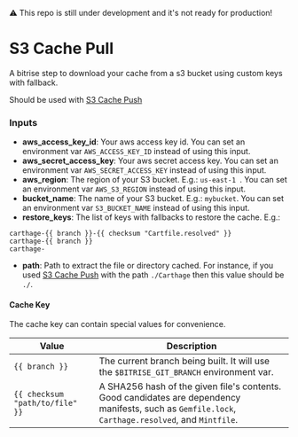 ⚠️ This repo is still under development and it's not ready for production!

# S3 Cache Pull

A bitrise step to download your cache from a s3 bucket using custom keys with fallback.

Should be used with [S3 Cache Push](https://github.com/alephao/bitrise-step-s3-cache-push)

### Inputs

- **aws_access_key_id**: Your aws access key id. You can set an environment var `AWS_ACCESS_KEY_ID` instead of using this input.
- **aws_secret_access_key**: Your aws secret access key. You can set an environment var `AWS_SECRET_ACCESS_KEY` instead of using this input. 
- **aws_region**: The region of your S3 bucket. E.g.: `us-east-1 `. You can set an environment var `AWS_S3_REGION` instead of using this input.
- **bucket_name**: The name of your S3 bucket. E.g.: `mybucket`. You can set an environment var `S3_BUCKET_NAME` instead of using this input.
- **restore_keys**: The list of keys with fallbacks to restore the cache. E.g.:
```
carthage-{{ branch }}-{{ checksum "Cartfile.resolved" }}
carthage-{{ branch }}
carthage-
```
- **path**: Path to extract the file or directory cached. For instance, if you used [S3 Cache Push](https://github.com/alephao/bitrise-step-s3-cache-push) with the path `./Carthage` then this value should be `./`.

#### Cache Key

The cache key can contain special values for convenience.

Value|Description
-|-
`{{ branch }}`|The current branch being built. It will use the `$BITRISE_GIT_BRANCH` environment var.
`{{ checksum "path/to/file" }}`|A SHA256 hash of the given file's contents. Good candidates are dependency manifests, such as `Gemfile.lock`, `Carthage.resolved`, and `Mintfile`.